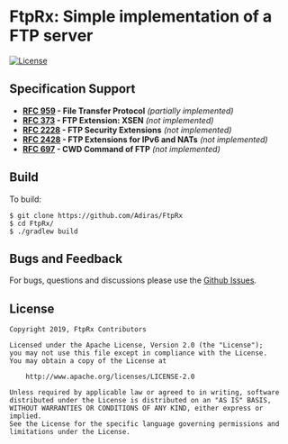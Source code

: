 # FtpRx: Simple implementation of a FTP server
[![License](https://img.shields.io/badge/License-Apache%202.0-blue.svg)](https://opensource.org/licenses/Apache-2.0)

## Specification Support

- **[RFC 959](https://tools.ietf.org/html/rfc959) - File Transfer Protocol** *(partially implemented)*
- **[RFC 373](https://tools.ietf.org/html/rfc373) - FTP Extension: XSEN** *(not implemented)*
- **[RFC 2228](https://tools.ietf.org/html/rfc2228) - FTP Security Extensions** *(not implemented)*
- **[RFC 2428](https://tools.ietf.org/html/rfc2428) - FTP Extensions for IPv6 and NATs** *(not implemented)*
- **[RFC 697](https://tools.ietf.org/html/rfc697) - CWD Command of FTP** *(not implemented)*

## Build

To build:

```
$ git clone https://github.com/Adiras/FtpRx
$ cd FtpRx/
$ ./gradlew build
```

## Bugs and Feedback

For bugs, questions and discussions please use the [Github Issues](https://github.com/Adiras/FtpRx/issues).

## License

    Copyright 2019, FtpRx Contributors

    Licensed under the Apache License, Version 2.0 (the "License");
    you may not use this file except in compliance with the License.
    You may obtain a copy of the License at

        http://www.apache.org/licenses/LICENSE-2.0

    Unless required by applicable law or agreed to in writing, software
    distributed under the License is distributed on an "AS IS" BASIS,
    WITHOUT WARRANTIES OR CONDITIONS OF ANY KIND, either express or implied.
    See the License for the specific language governing permissions and
    limitations under the License.
